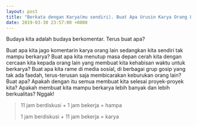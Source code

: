 ```yaml
---
layout: post
title: "Berkata dengan Karya(mu sendiri). Buat Apa Urusin Karya Orang Lain?"
date: 2019-03-30 23:57:00 +0800
---
```


Budaya kita adalah budaya berkomentar. Terus buat apa?

Buat apa kita jago komentarin karya orang lain sedangkan kita sendiri tak mampu berkarya? Buat apa kita menutup masa depan cerah kita dengan cercaan kita kepada orang lain yang membuat kita kehabisan waktu untuk berkarya? Buat apa kita rame di media sosial, di berbagai grup gosip yang tak ada faedah, terus-terusan saja membicarakan keburukan orang lain? Buat apa? Apakah dengan itu semua membuat kita selesai proyek-proyek kita? Apakah membuat kita mampu berkarya lebih banyak dan lebih berkualitas? Nggak!

> 11 jam berdiskusi + 1 jam bekerja = hampa
>
> 1 jam berdiskusi + 11 jam bekerja = karya